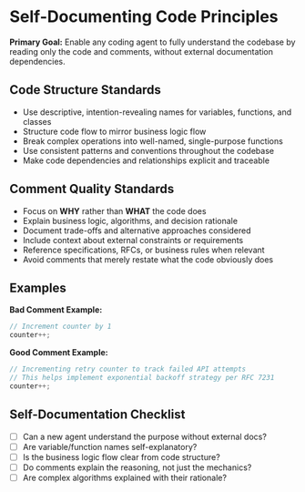 # Self-Documenting Code Principles

**Primary Goal:** Enable any coding agent to fully understand the codebase by reading only the code and comments, without external documentation dependencies.

## Code Structure Standards

- Use descriptive, intention-revealing names for variables, functions, and classes
- Structure code flow to mirror business logic flow
- Break complex operations into well-named, single-purpose functions
- Use consistent patterns and conventions throughout the codebase
- Make code dependencies and relationships explicit and traceable

## Comment Quality Standards

- Focus on **WHY** rather than **WHAT** the code does
- Explain business logic, algorithms, and decision rationale
- Document trade-offs and alternative approaches considered
- Include context about external constraints or requirements
- Reference specifications, RFCs, or business rules when relevant
- Avoid comments that merely restate what the code obviously does

## Examples

**Bad Comment Example:**
```javascript
// Increment counter by 1
counter++;
```

**Good Comment Example:**
```javascript
// Incrementing retry counter to track failed API attempts
// This helps implement exponential backoff strategy per RFC 7231
counter++;
```

## Self-Documentation Checklist

- [ ] Can a new agent understand the purpose without external docs?
- [ ] Are variable/function names self-explanatory?
- [ ] Is the business logic flow clear from code structure?
- [ ] Do comments explain the reasoning, not just the mechanics?
- [ ] Are complex algorithms explained with their rationale?